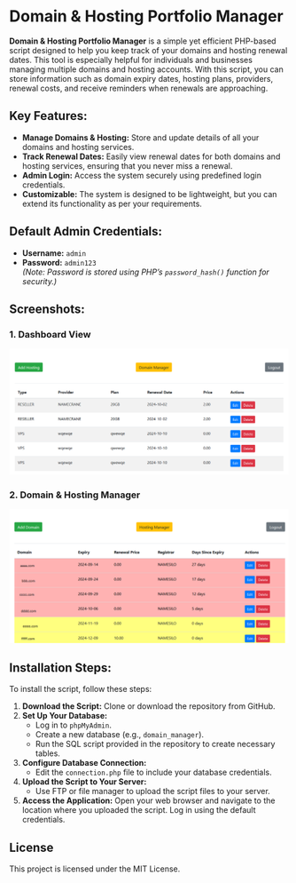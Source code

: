 # Domain & Hosting Portfolio Manager

**Domain & Hosting Portfolio Manager** is a simple yet efficient PHP-based script designed to help you keep track of your domains and hosting renewal dates. This tool is especially helpful for individuals and businesses managing multiple domains and hosting accounts. With this script, you can store information such as domain expiry dates, hosting plans, providers, renewal costs, and receive reminders when renewals are approaching.

## Key Features:
- **Manage Domains & Hosting:** Store and update details of all your domains and hosting services.
- **Track Renewal Dates:** Easily view renewal dates for both domains and hosting services, ensuring that you never miss a renewal.
- **Admin Login:** Access the system securely using predefined login credentials.
- **Customizable:** The system is designed to be lightweight, but you can extend its functionality as per your requirements.

## Default Admin Credentials:
- **Username:** `admin`
- **Password:** `admin123`  
  *(Note: Password is stored using PHP’s `password_hash()` function for security.)*

## Screenshots:
### 1. Dashboard View
![Dashboard View](https://github.com/mstripathi/Domain-and-Hosting-Manager/blob/main/SCREEN-1.png)

### 2. Domain & Hosting Manager
![Domain & Hosting Manager](https://github.com/mstripathi/Domain-and-Hosting-Manager/blob/main/SCREEN-2.png)

## Installation Steps:

To install the script, follow these steps:
1. **Download the Script:** Clone or download the repository from GitHub.
2. **Set Up Your Database:**
    - Log in to `phpMyAdmin`.
    - Create a new database (e.g., `domain_manager`).
    - Run the SQL script provided in the repository to create necessary tables.
3. **Configure Database Connection:**
    - Edit the `connection.php` file  to include your database credentials.
4. **Upload the Script to Your Server:**
    - Use FTP or file manager to upload the script files to your server.
5. **Access the Application:** Open your web browser and navigate to the location where you uploaded the script. Log in using the default credentials.

## License
This project is licensed under the MIT License. 

